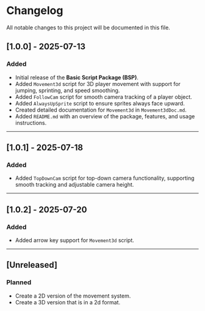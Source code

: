 # Changelog

All notable changes to this project will be documented in this file.

## [1.0.0] - 2025-07-13
### Added
- Initial release of the **Basic Script Package (BSP)**.
- Added `Movement3d` script for 3D player movement with support for jumping, sprinting, and speed smoothing.
- Added `FollowCam` script for smooth camera tracking of a player object.
- Added `AlwaysUpSprite` script to ensure sprites always face upward.
- Created detailed documentation for `Movement3d` in `Movement3dDoc.md`.
- Added `README.md` with an overview of the package, features, and usage instructions.

---

## [1.0.1] - 2025-07-18
### Added
- Added `TopDownCam` script for top-down camera functionality, supporting smooth tracking and adjustable camera height.

---

## [1.0.2] - 2025-07-20
### Added
- Added arrow key support for `Movement3d` script.

---

## [Unreleased]
### Planned
- Create a 2D version of the movement system.
- Create a 3D version that is in a 2d format.